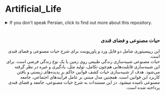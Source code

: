 # Artificial_Life

<details>
  <summary> If you don't speak Persian, click to find out more about this repository.</summary>
  <p>
    
It is a repository describing Artificial Life and Sugar Space.
**Artificial Life** is a field of research focused on studying life-like systems through computer modeling, mathematical simulations, and physical experiments. It aims to replicate the fundamental principles of life in artificial systems.

Also, **Sugar Space** is a simplified model in artificial life that simulates the behavior of agents in an environment where they gather resources, such as sugar, to survive. This model is used to study social dynamics, population interactions, and resource allocation.     
<div dir = "rtl" align="center">

  ![image](https://github.com/user-attachments/assets/04e7a10d-fec8-497c-9823-1eef2f4d3be1)
  <p align="right">  
</p>
</details>

<br/>
<div dir = "rtl" align="center">

<h3 align="right">حیات مصنوعی و فضای قندی</h3>

  <p align="right">
این ریپسیتوری شامل دو فایل ورد و پاورپوینت برای شرح حیات مصنوعی و فضای قندی است.
<br/>
حیات مصنوعی شبیه‌سازی زندگی طبیعی روی زمین یا یک نوع زندگی فرضی است. برای این شبیه‌سازی قابلیت‌هایی هم‌چون تکامل، تولید مثل، یادگیری و غیره در نظر گرفته می‌شود. هدف از شبیه‌سازی حیات کشف قوانین حاکم بر پدیده‌های زیستی و یافتن کاربرد این قوانین است. همچنین مدل مبتني بر عامل فرآيندهاي اجتماعي، جامعه مصنوعي ناميده ميشود. دز این مستندات به شرح حیات مصنوعی، جامعه و فضای قندی پرداخته شده است.




